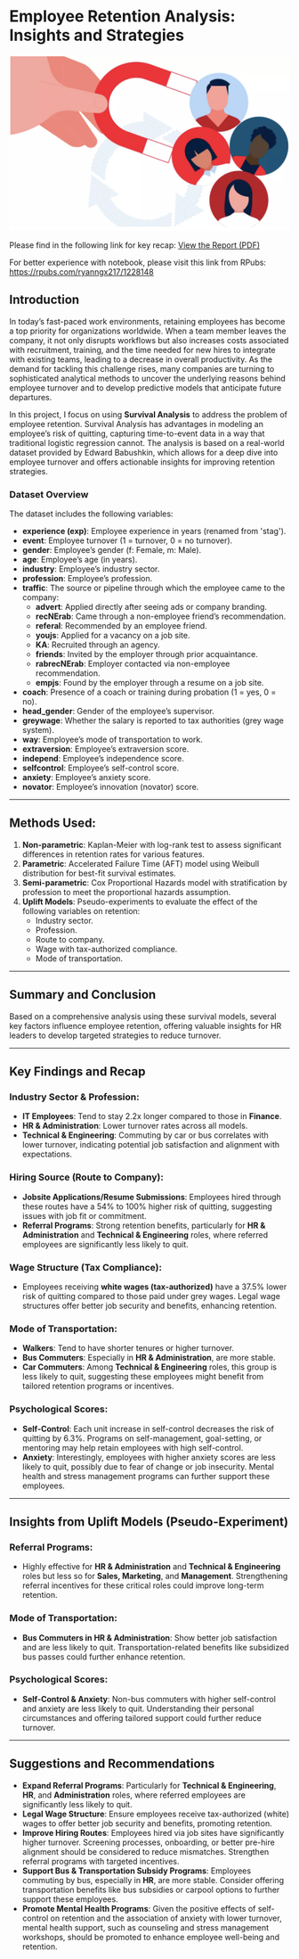 # Employee Retention Analysis: Insights and Strategies
![Fraud Detection Image](img/emp_retention.png)

Please find in the following link for key recap: [View the Report (PDF)](employee_key_recap.pdf)


For better experience with notebook, please visit this link from RPubs: https://rpubs.com/ryanngx217/1228148
## Introduction

In today’s fast-paced work environments, retaining employees has become a top priority for organizations worldwide. When a team member leaves the company, it not only disrupts workflows but also increases costs associated with recruitment, training, and the time needed for new hires to integrate with existing teams, leading to a decrease in overall productivity. As the demand for tackling this challenge rises, many companies are turning to sophisticated analytical methods to uncover the underlying reasons behind employee turnover and to develop predictive models that anticipate future departures.

In this project, I focus on using **Survival Analysis** to address the problem of employee retention. Survival Analysis has advantages in modeling an employee’s risk of quitting, capturing time-to-event data in a way that traditional logistic regression cannot. The analysis is based on a real-world dataset provided by Edward Babushkin, which allows for a deep dive into employee turnover and offers actionable insights for improving retention strategies.

### Dataset Overview

The dataset includes the following variables:

- **experience (exp)**: Employee experience in years (renamed from 'stag').
- **event**: Employee turnover (1 = turnover, 0 = no turnover).
- **gender**: Employee’s gender (f: Female, m: Male).
- **age**: Employee’s age (in years).
- **industry**: Employee’s industry sector.
- **profession**: Employee’s profession.
- **traffic**: The source or pipeline through which the employee came to the company:
  - **advert**: Applied directly after seeing ads or company branding.
  - **recNErab**: Came through a non-employee friend’s recommendation.
  - **referal**: Recommended by an employee friend.
  - **youjs**: Applied for a vacancy on a job site.
  - **KA**: Recruited through an agency.
  - **friends**: Invited by the employer through prior acquaintance.
  - **rabrecNErab**: Employer contacted via non-employee recommendation.
  - **empjs**: Found by the employer through a resume on a job site.
- **coach**: Presence of a coach or training during probation (1 = yes, 0 = no).
- **head_gender**: Gender of the employee’s supervisor.
- **greywage**: Whether the salary is reported to tax authorities (grey wage system).
- **way**: Employee’s mode of transportation to work.
- **extraversion**: Employee’s extraversion score.
- **independ**: Employee’s independence score.
- **selfcontrol**: Employee’s self-control score.
- **anxiety**: Employee’s anxiety score.
- **novator**: Employee’s innovation (novator) score.

---

## Methods Used:

1. **Non-parametric**: Kaplan-Meier with log-rank test to assess significant differences in retention rates for various features.
2. **Parametric**: Accelerated Failure Time (AFT) model using Weibull distribution for best-fit survival estimates.
3. **Semi-parametric**: Cox Proportional Hazards model with stratification by profession to meet the proportional hazards assumption.
4. **Uplift Models**: Pseudo-experiments to evaluate the effect of the following variables on retention:
   - Industry sector.
   - Profession.
   - Route to company.
   - Wage with tax-authorized compliance.
   - Mode of transportation.

---

## Summary and Conclusion
Based on a comprehensive analysis using these survival models, several key factors influence employee retention, offering valuable insights for HR leaders to develop targeted strategies to reduce turnover.

---

## Key Findings and Recap

### Industry Sector & Profession:
- **IT Employees**: Tend to stay 2.2x longer compared to those in **Finance**.
- **HR & Administration**: Lower turnover rates across all models.
- **Technical & Engineering**: Commuting by car or bus correlates with lower turnover, indicating potential job satisfaction and alignment with expectations.

### Hiring Source (Route to Company):
- **Jobsite Applications/Resume Submissions**: Employees hired through these routes have a 54% to 100% higher risk of quitting, suggesting issues with job fit or commitment.
- **Referral Programs**: Strong retention benefits, particularly for **HR & Administration** and **Technical & Engineering** roles, where referred employees are significantly less likely to quit.

### Wage Structure (Tax Compliance):
- Employees receiving **white wages (tax-authorized)** have a 37.5% lower risk of quitting compared to those paid under grey wages. Legal wage structures offer better job security and benefits, enhancing retention.

### Mode of Transportation:
- **Walkers**: Tend to have shorter tenures or higher turnover.
- **Bus Commuters**: Especially in **HR & Administration**, are more stable.
- **Car Commuters**: Among **Technical & Engineering** roles, this group is less likely to quit, suggesting these employees might benefit from tailored retention programs or incentives.

### Psychological Scores:
- **Self-Control**: Each unit increase in self-control decreases the risk of quitting by 6.3%. Programs on self-management, goal-setting, or mentoring may help retain employees with high self-control.
- **Anxiety**: Interestingly, employees with higher anxiety scores are less likely to quit, possibly due to fear of change or job insecurity. Mental health and stress management programs can further support these employees.

---

## Insights from Uplift Models (Pseudo-Experiment)

### Referral Programs:
- Highly effective for **HR & Administration** and **Technical & Engineering** roles but less so for **Sales, Marketing**, and **Management**. Strengthening referral incentives for these critical roles could improve long-term retention.

### Mode of Transportation:
- **Bus Commuters in HR & Administration**: Show better job satisfaction and are less likely to quit. Transportation-related benefits like subsidized bus passes could further enhance retention.

### Psychological Scores:
- **Self-Control & Anxiety**: Non-bus commuters with higher self-control and anxiety are less likely to quit. Understanding their personal circumstances and offering tailored support could further reduce turnover.

---

## Suggestions and Recommendations

- **Expand Referral Programs**: Particularly for **Technical & Engineering**, **HR**, and **Administration** roles, where referred employees are significantly less likely to quit.
- **Legal Wage Structure**: Ensure employees receive tax-authorized (white) wages to offer better job security and benefits, promoting retention.
- **Improve Hiring Routes**: Employees hired via job sites have significantly higher turnover. Screening processes, onboarding, or better pre-hire alignment should be considered to reduce mismatches. Strengthen referral programs with targeted incentives.
- **Support Bus & Transportation Subsidy Programs**: Employees commuting by bus, especially in **HR**, are more stable. Consider offering transportation benefits like bus subsidies or carpool options to further support these employees.
- **Promote Mental Health Programs**: Given the positive effects of self-control on retention and the association of anxiety with lower turnover, mental health support, such as counseling and stress management workshops, should be promoted to enhance employee well-being and retention.

